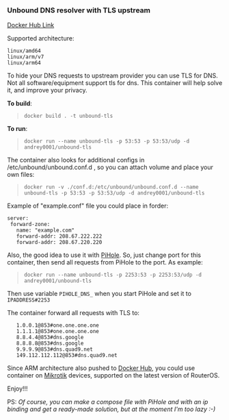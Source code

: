 ### Unbound DNS resolver with TLS upstream

[Docker Hub Link](https://hub.docker.com/r/andrey0001/unbound-tls)

Supported architecture:
```
linux/amd64
linux/arm/v7
linux/arm64
```

To hide your DNS requests to upstream provider you can use TLS for DNS. Not all software/equipment support tls for dns.
This container will help solve it, and improve your privacy.

**To build**:

> ```docker build . -t unbound-tls```

**To run**:

> ```docker run --name unbound-tls -p 53:53 -p 53:53/udp -d andrey0001/unbound-tls```

The container also looks for additional configs in /etc/unbound/unbound.conf.d , so you can attach volume and place your own files:
> ```docker run -v ./conf.d:/etc/unbound/unbound.conf.d --name unbound-tls -p 53:53 -p 53:53/udp -d andrey0001/unbound-tls```

Example of "example.conf" file you could place in forder:
```
server:
 forward-zone:
   name: "example.com"
   forward-addr: 208.67.222.222
   forward-addr: 208.67.220.220
```

Also, the good idea to use it with [PiHole](https://github.com/pi-hole/docker-pi-hole). So, just change port for this container, then send all requests from PiHole to the port. As example:
> ```docker run --name unbound-tls -p 2253:53 -p 2253:53/udp -d andrey0001/unbound-tls```

Then use variable `PIHOLE_DNS_` when you start PiHole and set it to `IPADDRESS#2253`

The container forward all requests with TLS to:
```
   1.0.0.1@853#one.one.one.one
   1.1.1.1@853#one.one.one.one
   8.8.4.4@853#dns.google
   8.8.8.8@853#dns.google
   9.9.9.9@853#dns.quad9.net
   149.112.112.112@853#dns.quad9.net
```

Since ARM architecture also pushed to [Docker Hub](https://hub.docker.com/r/andrey0001/unbound-tls/tags), you could use container on [Mikrotik](https://mikrotik.com/) devices, supported on the latest version of RouterOS.

Enjoy!!!

PS: *Of course, you can make a compose file with PiHole and with an ip binding and get a ready-made solution, but at the moment I'm too lazy :-)*
